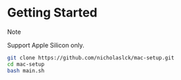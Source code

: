 # Getting Started

> [!NOTE] 
> Support Apple Silicon only.

```bash
git clone https://github.com/nicholaslck/mac-setup.git
cd mac-setup
bash main.sh
```
